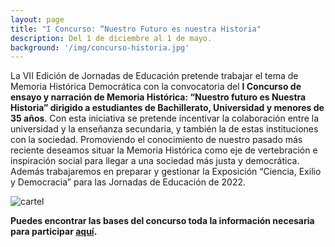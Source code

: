 ```yaml
---
layout: page
title: "I Concurso: “Nuestro Futuro es nuestra Historia"
description: Del 1 de diciembre al 1 de mayo.  
background: '/img/concurso-historia.jpg'
---
```


La VII Edición de Jornadas de Educación pretende trabajar el tema de Memoria
Histórica Democrática con la convocatoria del **I Concurso de ensayo y narración de
Memoria Histórica: “Nuestro futuro es Nuestra Historia” dirigido a estudiantes de
Bachillerato, Universidad y menores de 35 años**. Con esta iniciativa se pretende
incentivar la colaboración entre la universidad y la enseñanza secundaria, y también la
de estas instituciones con la sociedad. Promoviendo el conocimiento de nuestro pasado
más reciente deseamos situar la Memoria Histórica como eje de vertebración e
inspiración social para llegar a una sociedad más justa y democrática.
Además trabajaremos en preparar y gestionar la Exposición “Ciencia, Exilio y
Democracia” para las Jornadas de Educación de 2022.

![cartel](/img/concurso-historia.jpg) 

**Puedes encontrar las bases del concurso toda la información necesaria para participar [aquí](/downloads/concurso-nuestro-futuro.pdf).**
